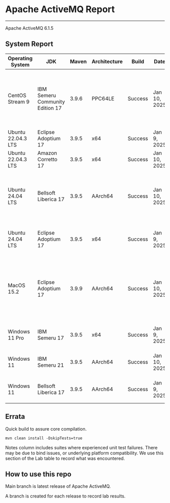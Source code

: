 # Apache ActiveMQ Report
--- 

Apache ActiveMQ 6.1.5

## System Report

| Operating System    | JDK       | Maven | Architecture | Build | Date  | Notes |
|---------------------|-----------|-------|--------------|-------|-------|-------|
| CentOS Stream 9         | IBM Semeru Community Edition 17   | 3.9.6 | PPC64LE      | Success | Jan 10, 2025 | STOMP Protocol, Unit tests, All Jar Demo, Web Demo, and Assembly. |
| Ubuntu 22.04.3 LTS          | Eclipse Adoptium 17   | 3.9.5 | x64      | Success | Jan 9, 2025 |  |
| Ubuntu 22.04.3 LTS          | Amazon Corretto 17   | 3.9.5 | x64      | Success | Jan 10, 2025 |  |
| Ubuntu 24.04 LTS          | Bellsoft Liberica 17   | 3.9.5 | AArch64      | Success | Jan 10, 2025 | Unit tests, Http Protocol Support, All Jar Demo, and Assembly. |
| Ubuntu 24.04 LTS          | Eclipse Adoptium 17    | 3.9.5 | x64      | Success  | Jan 9, 2025 | Some tests failed with Bind errors |
| MacOS 15.2          | Eclipse Adoptium 17   | 3.9.9 | AArch64      | Success | Jan 10, 2025 | Unit tests, Http Protocol Support, All Jar Demo, Web Demo, and Assembly. |
| Windows 11 Pro          | IBM Semeru 17  | 3.9.5 | x64      |  Success | Jan 9, 2025 | Failed Journal Recovery Test |
| Windows 11           | IBM Semeru 21  | 3.9.5 | AArch64      | Success  | Jan 10, 2025 | Failed Journal Recovery Test |
| Windows 11           | Bellsoft Liberica 17  | 3.9.5 | AArch64      | Success  | Jan 9, 2025 | Failed Journal Recovery Test |


## Errata

Quick build to assure core compilation. 
```
mvn clean install -DskipTests=true
```

Notes column includes suites where experienced unit test failures. 
There may be due to bind issues, or underlying platform compatibility. 
We use this section of the Lab table to record what was encountered.

## How to use this repo

Main branch is latest release of Apache ActiveMQ.

A branch is created for each release to record lab results.
